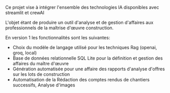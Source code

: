 Ce projet vise à intégrer l'ensemble des technologies IA disponibles avec streamlit et crewAI

L'objet étant de produire un outil d'analyse et de gestion d'affaires aux professionnels de la maîtrise d'œuvre construction.

En version 1 les fonctionnalités sont les suivantes: 
- Choix du modèle de langage utilisé pour les techniques Rag (openai, groq, local)
- Base de données relationnelle SQL Lite pour la définition et gestion des affaires du maître d'œuvre
- Génération automatisée pour une affaire des rapports d'analyse d'offres sur les lots de construction
- Automatisation de la Rédaction des comptes rendus de chantiers successifs, Analyse d'images
  
